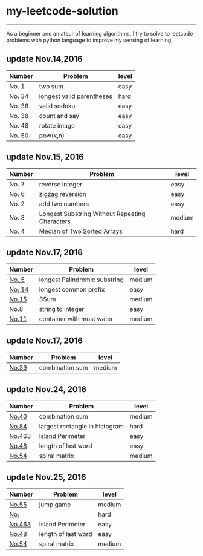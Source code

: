 # my-leetcode-solution
---
As a beginner and amateur of learning algorithms, I try to solve to leetcode problems with python language to improve my sensing of learning.

update Nov.14,2016
---
| Number | Problem  |level|
|--------|----------|-----|
|No. 1 | two sum | easy |
|No. 34| longest valid parentheses| hard|
|No. 36| valid sodoku| easy|
|No. 38| count and say| easy|
|No. 48| rotate image| easy|
|No. 50| pow(x,n)| easy|

update Nov.15, 2016
---
| Number | Problem  |level|
|--------|----------|-----|
|No. 7| reverse integer| easy | 
|No. 6|  zigzag reversion| easy  |  
|No. 2| add two numbers| easy  |
|No. 3| Longest Substring Without Repeating Characters| medium | 
|No. 4| Median of Two Sorted Arrays| hard | 

update Nov.17, 2016  
---
| Number | Problem  |level|
|--------|----------|-----|
|[No. 5](https://leetcode.com/problems/longest-palindromic-substring/)  |longest Palindromic substring |medium| 
|[No. 14](https://leetcode.com/problems/longest-common-prefix/) |longest common prefix |easy|
|[No.15](https://leetcode.com/problems/3sum/)| 3Sum |medium|
|[No.8](https://leetcode.com/problems/string-to-integer-atoi/)|string to integer|easy|
|[No.11](https://leetcode.com/problems/container-with-most-water/)|container with most water|medium

update Nov.17, 2016  
---
| Number | Problem  |level|
|--------|----------|-----|
|[No.39](https://leetcode.com/problems/combination-sum/)| combination sum | medium|

update Nov.24, 2016  
---
| Number | Problem  |level|
|--------|----------|-----|
|[No.40](https://leetcode.com/problems/combination-sum-ii/)| combination sum | medium|
|[No.84](https://leetcode.com/problems/largest-rectangle-in-histogram/)|largest rectangle in histogram|hard|
|[No.463](https://leetcode.com/problems/island-perimeter/)|Island Perimeter|easy|
|[No.48](https://leetcode.com/problems/length-of-last-word/)|length of last word|easy|
|[No.54](https://leetcode.com/problems/spiral-matrix/)|spiral matrix|medium|

update Nov.25, 2016  
---
| Number | Problem  |level|
|--------|----------|-----|
|[No.55](https://leetcode.com/problems/jump-game/)| jump game | medium|
|[No.](https://leetcode.com/problems/largest-rectangle-in-histogram/)||hard|
|[No.463](https://leetcode.com/problems/island-perimeter/)|Island Perimeter|easy|
|[No.48](https://leetcode.com/problems/length-of-last-word/)|length of last word|easy|
|[No.54](https://leetcode.com/problems/spiral-matrix/)|spiral matrix|medium|


